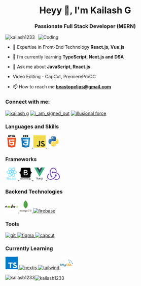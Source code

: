 <h1 align="center">Heyy 👋, I'm Kailash G</h1>
<h3 align="center">Passionate Full Stack Developer (MERN)</h3>
<img align="right" alt="Coding" width="400" src="https://media4.giphy.com/media/0lGd2OXXHe4tFhb7Wh/giphy.gif?cid=ecf05e47403mm9ln2gyron40n3aq1voou6mjf6ejri2nklrp&ep=v1_gifs_search&rid=giphy.gif&ct=g" loop />

<p align="left"> <img src="https://komarev.com/ghpvc/?username=kailash1233&label=Profile%20views&color=ff0000&style=flat" alt="kailash1233" /> </p>


- 👊 Expertise in Front-End Technology **React.js, Vue.js**

- 🌱 I’m currently learning **TypeScript, Next.js and DSA**

- 💬 Ask me about **JavaScript, React.js**

- Video Editing - CapCut, PremiereProCC

- 📫 How to reach me **beastopclips@gmail.com**

<h3 align="left">Connect with me:</h3>
<p align="left">
<a href="https://www.linkedin.com/in/kailash-g-831463241/" target="blank"><img align="center" src="https://raw.githubusercontent.com/rahuldkjain/github-profile-readme-generator/master/src/images/icons/Social/linked-in-alt.svg" alt="kailash g" height="30" width="40" /></a>
<a href="https://instagram.com/i_am_signed_out" target="blank"><img align="center" src="https://raw.githubusercontent.com/rahuldkjain/github-profile-readme-generator/master/src/images/icons/Social/instagram.svg" alt="i_am_signed_out" height="30" width="40" /></a>
<a href="https://www.youtube.com/c/illusional force" target="blank"><img align="center" src="https://raw.githubusercontent.com/rahuldkjain/github-profile-readme-generator/master/src/images/icons/Social/youtube.svg" alt="illusional force" height="30" width="40" /></a>
</p>

<h3 align="left">Languages and Skills</h3>
<p align="left"> 
  <a href="https://www.w3.org/html/" target="_blank" rel="noreferrer"> <img src="https://raw.githubusercontent.com/devicons/devicon/master/icons/html5/html5-original-wordmark.svg" alt="html5" width="40" height="40"/></a>
  <a href="https://www.w3schools.com/css/" target="_blank" rel="noreferrer"> <img src="https://raw.githubusercontent.com/devicons/devicon/master/icons/css3/css3-original-wordmark.svg" alt="css3" width="40" height="40"/> </a>
  <a href="https://developer.mozilla.org/en-US/docs/Web/JavaScript" target="_blank" rel="noreferrer"> <img src="https://raw.githubusercontent.com/devicons/devicon/master/icons/javascript/javascript-original.svg" alt="javascript" width="40" height="40"/> </a> 
  <a href="https://www.python.org" target="_blank" rel="noreferrer"> <img src="https://raw.githubusercontent.com/devicons/devicon/master/icons/python/python-original.svg" alt="python" width="40" height="40"/> </a>  
</p>

<h3 align="left">Frameworks</h3>
<p align="left"> 
  <a href="https://reactjs.org/" target="_blank" rel="noreferrer"> <img src="https://raw.githubusercontent.com/devicons/devicon/master/icons/react/react-original-wordmark.svg" alt="react" width="40" height="40"/> </a>
  <a href="https://getbootstrap.com" target="_blank" rel="noreferrer"> <img src="https://raw.githubusercontent.com/devicons/devicon/master/icons/bootstrap/bootstrap-plain-wordmark.svg" alt="bootstrap" width="40" height="40"/> </a>
  <a href="https://vuejs.org/" target="_blank" rel="noreferrer"> <img src="https://raw.githubusercontent.com/devicons/devicon/master/icons/vuejs/vuejs-original-wordmark.svg" alt="vuejs" width="40" height="40"/> </a>
  <a href="https://redux.js.org" target="_blank" rel="noreferrer"> <img src="https://raw.githubusercontent.com/devicons/devicon/master/icons/redux/redux-original.svg" alt="redux" width="40" height="40"/> </a> 

<h3 align="left">Backend Technologies</h3>
<p align="left">
   <a href="https://nodejs.org" target="_blank" rel="noreferrer"> <img src="https://raw.githubusercontent.com/devicons/devicon/master/icons/nodejs/nodejs-original-wordmark.svg" alt="nodejs" width="40" height="40"/> </a> 
   <a href="https://www.mongodb.com/" target="_blank" rel="noreferrer"> <img src="https://raw.githubusercontent.com/devicons/devicon/master/icons/mongodb/mongodb-original-wordmark.svg" alt="mongodb" width="40" height="40"/> </a> 
   <a href="https://firebase.google.com/" target="_blank" rel="noreferrer"> <img src="https://www.vectorlogo.zone/logos/firebase/firebase-icon.svg" alt="firebase" width="40" height="40"/> </a> 
</p>

<h3 align="left">Tools</h3>
<p align="left">
   <a href="https://git-scm.com/" target="_blank" rel="noreferrer"> <img src="https://www.vectorlogo.zone/logos/git-scm/git-scm-icon.svg" alt="git" width="40" height="40"/> </a> 
   <a href="https://www.figma.com/" target="_blank" rel="noreferrer"> <img src="https://www.vectorlogo.zone/logos/figma/figma-icon.svg" alt="figma" width="40" height="40"/> </a> 
   <a href="https://brandlogos.net/capcut-logo-vector-101108.html">  <img src="https://www.google.com/url?sa=i&url=https%3A%2F%2Fapps.microsoft.com%2Fdetail%2FXP9KN75RRB9NHS%3F&psig=AOvVaw1e80V7hvsYwxdaNuBl9Q4M&ust=1701358660011000&source=images&cd=vfe&opi=89978449&ved=0CBIQjRxqFwoTCNCpq4bF6YIDFQAAAAAdAAAAABAE" alt="capcut" width="40" height="40"> </a>
</p>

<h3 align="left">Currently Learning</h3>
<p align="left"> 
  <a href="https://www.typescriptlang.org/" target="_blank" rel="noreferrer"> <img src="https://raw.githubusercontent.com/devicons/devicon/master/icons/typescript/typescript-original.svg" alt="typescript" width="40" height="40"/> </a>
  <a href="https://nextjs.org/" target="_blank" rel="noreferrer"> <img src="https://cdn.worldvectorlogo.com/logos/next-js.svg" alt="nextjs" width="40" height="40" /> </a> 
  <a href="https://tailwindcss.com/" target="_blank" rel="noreferrer"> <img src="https://www.vectorlogo.zone/logos/tailwindcss/tailwindcss-icon.svg" alt="tailwind" width="40" height="40"/> </a> 
  <a href="https://www.mysql.com/" target="_blank" rel="noreferrer"> <img src="https://raw.githubusercontent.com/devicons/devicon/master/icons/mysql/mysql-original-wordmark.svg" alt="mysql" width="40" height="40"/> </a> </p>

<p><img align="left" src="https://github-readme-stats.vercel.app/api/top-langs?username=kailash1233&show_icons=true&locale=en&layout=compact" alt="kailash1233" /></p>

<p><img align="center" src="https://github-readme-streak-stats.herokuapp.com/?user=kailash1233&" alt="kailash1233" /></p>
